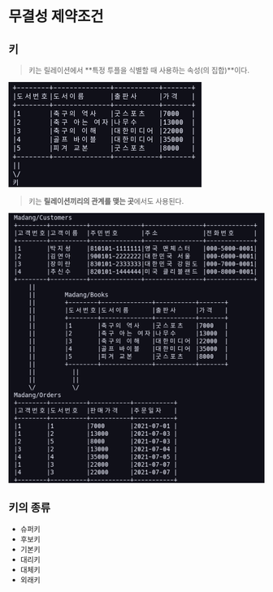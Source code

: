 # 무결성 제약조건

## 키

> 키는 릴레이션에서 **특정 투플을 식별할 때 사용하는 속성(의 집합)**이다.

![키의 예시를 보여주는 표](SQL_picture/KEY.png)

> 키는 **릴레이션끼리의 관계를 맺는 곳**에서도 사용된다.

![키의 관계를 보여주는 표](SQL_picture/KEY_RELATION.png)

## 키의 종류

- 슈퍼키
- 후보키
- 기본키
- 대리키
- 대체키
- 외래키
